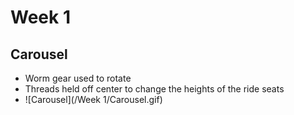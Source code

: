 # Week 1

## Carousel
 - Worm gear used to rotate
 - Threads held off center to change the heights of the ride seats
 - ![Carousel](/Week 1/Carousel.gif)
 
